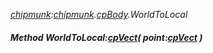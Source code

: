 _[chipmunk](../../modules/chipmunk/chipmunk-module.md):[chipmunk](../../modules/chipmunk/chipmunk-module.md).[cpBody](../../modules/chipmunk/chipmunk-cpbody.md).WorldToLocal_
##### Method WorldToLocal:[cpVect](../../modules/chipmunk/chipmunk-cpvect.md)( point:[cpVect](../../modules/chipmunk/chipmunk-cpvect.md) )
